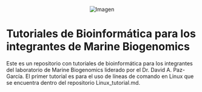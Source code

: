 <p align="center">
    <img src="https://github.com/user-attachments/assets/5fc5ac1c-902f-46ff-8d86-96527fd78920" alt="Imagen">
</p>

# Tutoriales de Bioinformática para los integrantes de Marine Biogenomics 

Este es un repositorio con tutoriales de bioinformática para los integrantes del laboratorio de Marine Biogenomics liderado por el Dr. David A. Paz-García. El primer tutorial es para el uso de líneas de comando en Linux que se encuentra dentro del repositorio Linux_tutorial.md. 

